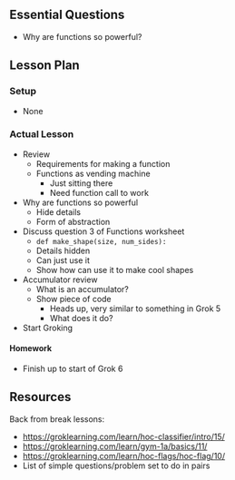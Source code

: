 ## Essential Questions

- Why are functions so powerful?

## Lesson Plan

### Setup

- None

### Actual Lesson

- Review
    - Requirements for making a function
    - Functions as vending machine
        - Just sitting there
        - Need function call to work
- Why are functions so powerful
    - Hide details
    - Form of abstraction
- Discuss question 3 of Functions worksheet
    - `def make_shape(size, num_sides):`
    - Details hidden
    - Can just use it
    - Show how can use it to make cool shapes
- Accumulator review
    - What is an accumulator?
    - Show piece of code
        - Heads up, very similar to something in Grok 5
        - What does it do?
- Start Groking

#### Homework

- Finish up to start of Grok 6

## Resources

Back from break lessons:
- https://groklearning.com/learn/hoc-classifier/intro/15/
- https://groklearning.com/learn/gym-1a/basics/11/
- https://groklearning.com/learn/hoc-flags/hoc-flag/10/
- List of simple questions/problem set to do in pairs
